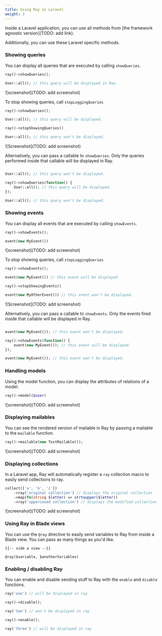 ```yaml
---
title: Using Ray in Laravel
weight: 3
---
```


Inside a Laravel application, you can use all methods from [the framework agnostic version](TODO: add link).

Additionally, you can use these Laravel specific methods.

### Showing queries

You can display all queries that are executed by calling `showQueries`.

```php
ray()->showQueries();

User::all(); // this query will be displayed in Ray.
```

![screenshot](TODO: add screenshot)

To stop showing queries, call `stopLoggingQueries`

```php
ray()->showQueries();

User::all(); // this query will be displayed.

ray()->stopShowingQueries()

User::all(); // this query won't be displayed.
```

![Screenshot](TODO: add screenshot)

Alternatively, you can pass a callable to `showQueries`. Only the queries performed inside that callable will be displayed in Ray.

```php

User::all(); // this query won't be displayed.

ray()->showQueries(function() {
    User::all(); // this query will be displayed.
});

User::all(); // this query won't be displayed.
```

### Showing events

You can display all events that are executed by calling `showEvents`.

```php
ray()->showEvents();

event(new MyEvent())
```

![screenshot](TODO: add screenshot)

To stop showing queries, call `stopLoggingQueries`

```php
ray()->showEvents();

event(new MyEvent()) // this event will be displayed

ray()->stopShowingEvents()

event(new MyOtherEvent()) // this event won't be displayed.
```

![Screenshot](TODO: add screenshot)

Alternatively, you can pass a callable to `showEvents`. Only the events fired inside that callable will be displayed in Ray.

```php

event(new MyEvent()); // this event won't be displayed.

ray()->showEvents(function() {
    event(new MyEvent()); // this event will be displayed.
});

event(new MyEvent()); // this event won't be displayed.
```

### Handling models

Using the model function, you can display the attributes of relations of a model.

```php
ray()->model($user)
```

![screenshot](TODO: add screenshot)

### Displaying mailables

You can see the rendered version of mailable in Ray by passing a mailable to the `mailable` function.

```php
ray()->mailable(new TestMailable());
```

![screenshot](TODO: add screenshot)

### Displaying collections

In a Laravel app, Ray will automatically register a `ray` collection macro to easily send collections to ray.

```php
collect(['a', 'b', 'c'])
    ->ray('original collection') // displays the original collection
    ->map(fn(string $letter) => strtoupper($letter))
    ->ray('uppercased collection') // displays the modified collection
```

![screenshot](TODO: add screenshot)

### Using Ray in Blade views

You can use the `@ray` directive to easily send variables to Ray from inside a Blade view. You can pass as many things as you'd like.

```blade
{{-- side a view --}}

@ray($variable, $anotherVariables)
```

### Enabling / disabling Ray

You can enable and disable sending stuff to Ray with the `enable` and `disable` functions.

```php
ray('one') // will be displayed in ray

ray()->disable();

ray('two') // won't be displayed in ray

ray()->enable();

ray('three') // will be displayed in ray
```


